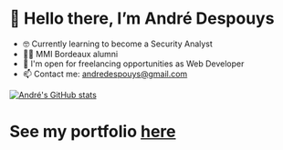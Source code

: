 # 👋 Hello there, I’m André Despouys

- 🤓 Currently learning to become a Security Analyst
- 👨‍🎓 MMI Bordeaux alumni
- 🌱 I'm open for freelancing opportunities as Web Developer
- 📫 Contact me: andredespouys@gmail.com

[![André's GitHub stats](https://github-readme-stats-gamma-six-73.vercel.app/api/top-langs/?username=andredespouys)](https://github.com/anuraghazra/github-readme-stats)

# See my portfolio [here](https://www.despouysandre.com)
<!---
andredespouys/andredespouys is a ✨ special ✨ repository because its `README.md` (this file) appears on your GitHub profile.
You can click the Preview link to take a look at your changes.
--->
